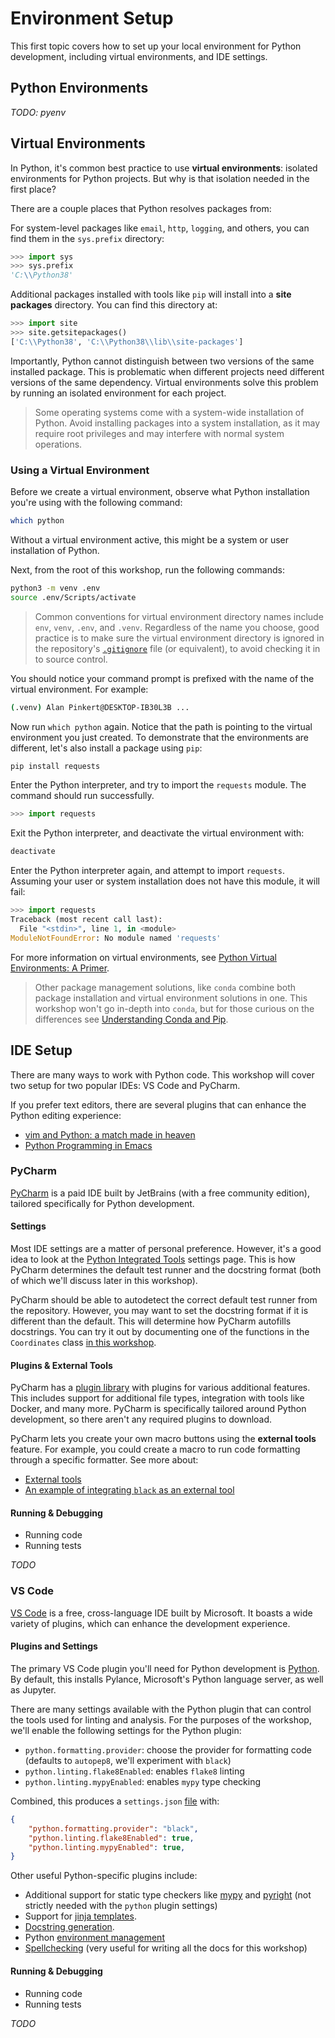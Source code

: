 # Environment Setup

This first topic covers how to set up your local environment for Python development, including virtual environments, and IDE settings.

## Python Environments

_TODO: pyenv_

## Virtual Environments

In Python, it's common best practice to use **virtual environments**: isolated environments for Python projects.  But why is that isolation needed in the first place?

There are a couple places that Python resolves packages from:

For system-level packages like `email`, `http`, `logging`, and others, you can find them in the `sys.prefix` directory:

```py
>>> import sys
>>> sys.prefix
'C:\\Python38'
```

Additional packages installed with tools like `pip` will install into a **site packages** directory.  You can find this directory at:

```py
>>> import site
>>> site.getsitepackages()
['C:\\Python38', 'C:\\Python38\\lib\\site-packages']
```

Importantly, Python cannot distinguish between two versions of the same installed package.  This is problematic when different projects need different versions of the same dependency.  Virtual environments solve this problem by running an isolated environment for each project.

> Some operating systems come with a system-wide installation of Python.  Avoid installing packages into a system installation, as it may require root privileges and may interfere with normal system operations.

### Using a Virtual Environment

Before we create a virtual environment, observe what Python installation you're using with the following command:

```sh
which python
```

Without a virtual environment active, this might be a system or user installation of Python.

Next, from the root of this workshop, run the following commands:

```sh
python3 -m venv .env
source .env/Scripts/activate
```

> Common conventions for virtual environment directory names include `env`, `venv`, `.env`, and `.venv`.  Regardless of the name you choose, good practice is to make sure the virtual environment directory is ignored in the repository's [`.gitignore`](../../.gitignore) file (or equivalent), to avoid checking it in to source control.

You should notice your command prompt is prefixed with the name of the virtual environment.  For example:

```sh
(.venv) Alan Pinkert@DESKTOP-IB30L3B ...
```

Now run `which python` again.  Notice that the path is pointing to the virtual environment you just created.  To demonstrate that the environments are different, let's also install a package using `pip`:

```sh
pip install requests
```

Enter the Python interpreter, and try to import the `requests` module.  The command should run successfully.

```py
>>> import requests
```

Exit the Python interpreter, and deactivate the virtual environment with:

```sh
deactivate
```

Enter the Python interpreter again, and attempt to import `requests`.  Assuming your user or system installation does not have this module, it will fail:

```py
>>> import requests
Traceback (most recent call last):
  File "<stdin>", line 1, in <module>
ModuleNotFoundError: No module named 'requests'
```

For more information on virtual environments, see [Python Virtual Environments: A Primer](https://realpython.com/python-virtual-environments-a-primer).

> Other package management solutions, like `conda` combine both package installation and virtual environment solutions in one.  This workshop won't go in-depth into `conda`, but for those curious on the differences see [Understanding Conda and Pip](https://www.anaconda.com/blog/understanding-conda-and-pip).

## IDE Setup

There are many ways to work with Python code.  This workshop will cover two setup for two popular IDEs: VS Code and PyCharm.

If you prefer text editors, there are several plugins that can enhance the Python editing experience:

- [vim and Python: a match made in heaven](https://realpython.com/vim-and-python-a-match-made-in-heaven/)
- [Python Programming in Emacs](https://www.emacswiki.org/emacs/PythonProgrammingInEmacs)

### PyCharm
[PyCharm](https://www.jetbrains.com/pycharm/) is a paid IDE built by JetBrains (with a free community edition), tailored specifically for Python development.

#### Settings

Most IDE settings are a matter of personal preference.  However, it's a good idea to look at the [Python Integrated Tools](https://www.jetbrains.com/help/pycharm/settings-tools-python-integrated-tools.html) settings page.  This is how PyCharm determines the default test runner and the docstring format (both of which we'll discuss later in this workshop).

PyCharm should be able to autodetect the correct default test runner from the repository.  However, you may want to set the docstring format if it is different than the default.  This will determine how PyCharm autofills docstrings.  You can try it out by documenting one of the functions in the `Coordinates` class [in this workshop](../../../src/distance_matrix/models/coordinates.py).

#### Plugins & External Tools

PyCharm has a [plugin library](https://plugins.jetbrains.com/pycharm_ce) with plugins for various additional features.  This includes support for additional file types, integration with tools like Docker, and many more.  PyCharm is specifically tailored around Python development, so there aren't any required plugins to download.

PyCharm lets you create your own macro buttons using the **external tools** feature.  For example, you could create a macro to run code formatting through a specific formatter.  See more about:

- [External tools](https://www.jetbrains.com/help/pycharm/configuring-third-party-tools.html)
- [An example of integrating `black` as an external tool](https://black.readthedocs.io/en/stable/integrations/editors.html#pycharm-intellij-idea)

#### Running & Debugging

- Running code
- Running tests

_TODO_


### VS Code
[VS Code](https://code.visualstudio.com/) is a free, cross-language IDE built by Microsoft.  It boasts a wide variety of plugins, which can enhance the development experience.

#### Plugins and Settings

The primary VS Code plugin you'll need for Python development is [Python](https://marketplace.visualstudio.com/items?itemName=ms-python.python).  By default, this installs Pylance, Microsoft's Python language server, as well as Jupyter.

There are many settings available with the Python plugin that can control the tools used for linting and analysis.  For the purposes of the workshop, we'll enable the following settings for the Python plugin:

- `python.formatting.provider`: choose the provider for formatting code (defaults to `autopep8`, we'll experiment with `black`)
- `python.linting.flake8Enabled`: enables `flake8` linting
- `python.linting.mypyEnabled`: enables `mypy` type checking

Combined, this produces a `settings.json` [file](../../../.vscode/settings.json) with:

```json
{
    "python.formatting.provider": "black",
    "python.linting.flake8Enabled": true,
    "python.linting.mypyEnabled": true,
}
```

Other useful Python-specific plugins include:
- Additional support for static type checkers like [mypy](https://marketplace.visualstudio.com/items?itemName=matangover.mypy) and [pyright](https://marketplace.visualstudio.com/items?itemName=ms-pyright.pyright&ssr=false) (not strictly needed with the `python` plugin settings)
- Support for [jinja templates](https://marketplace.visualstudio.com/items?itemName=samuelcolvin.jinjahtml).
- [Docstring generation](https://marketplace.visualstudio.com/items?itemName=njpwerner.autodocstring).
- Python [environment management](https://marketplace.visualstudio.com/items?itemName=donjayamanne.python-environment-manager)
- [Spellchecking](https://marketplace.visualstudio.com/items?itemName=streetsidesoftware.code-spell-checker) (very useful for writing all the docs for this workshop)

#### Running & Debugging

- Running code
- Running tests

_TODO_